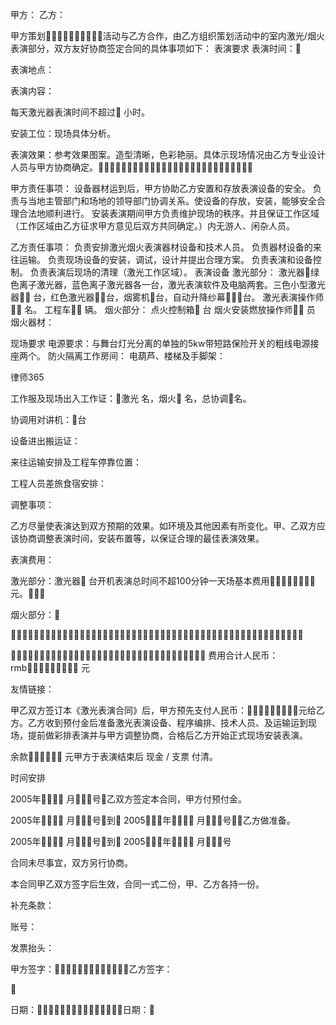 
 甲方： 
乙方：

甲方策划活动与乙方合作，由乙方组织策划活动中的室内激光/烟火表演部分，双方友好协商签定合同的具体事项如下：
表演要求
表演时间：

表演地点：

表演内容：

每天激光器表演时间不超过 小时。

安装工位：现场具体分析。

表演效果：参考效果图案。造型清晰，色彩艳丽。具体示现场情况由乙方专业设计人员与甲方协商确定。

甲方责任事项：
设备器材运到后，甲方协助乙方安置和存放表演设备的安全。
负责与当地主管部门和场地的领导部门协调关系。使设备的存放，安装，能够安全合理合法地顺利进行。
安装表演期间甲方负责维护现场的秩序。并且保证工作区域（工作区域由乙方征求甲方意见后双方共同确定。）内无游人、闲杂人员。

乙方责任事项：
负责安排激光烟火表演器材设备和技术人员。
负责器材设备的来往运输。
负责现场设备的安装，调试，设计并提出合理方案。
负责表演和设备控制。
负责表演后现场的清理（激光工作区域）。
表演设备
激光部分：
激光器绿色离子激光器，蓝色离子激光器各一台，激光表演软件及电脑两套。三色小型激光器 台，红色激光器台，烟雾机台，自动升降纱幕台。
激光表演操作师 名。
工程车 辆。
烟火部分：
点火控制箱 台
烟火安装燃放操作师 员
烟火器材：

现场要求
电源要求：与舞台灯光分离的单独的5kw带短路保险开关的粗线电源接座两个。
防火隔离工作房间： 
电葫芦、楼梯及手脚架：




 
律师365






工作服及现场出入工作证：激光 名，烟火 名，总协调名。

协调用对讲机：台

设备进出搬运证：

来往运输安排及工程车停靠位置：

工程人员差旅食宿安排： 



调整事项：

乙方尽量使表演达到双方预期的效果。如环境及其他因素有所变化。甲、乙双方应该协商调整表演时间，安装布置等，以保证合理的最佳表演效果。



表演费用：

激光部分：激光器 台开机表演总时间不超100分钟一天场基本费用元。







烟火部分：

 



 费用合计人民币：rmb 元

友情链接：

甲乙双方签订本《激光表演合同》后，甲方预先支付人民币：元给乙方。乙方收到预付金后准备激光表演设备、程序编排、技术人员、及运输运到现场，提前做彩排表演并与甲方调整协商，合格后乙方开始正式现场安装表演。

余款 元甲方于表演结束后 现金 / 支票 付清。



时间安排

2005年 月号乙双方签定本合同，甲方付预付金。

2005年 月号到 2005年 月号乙方做准备。

2005年 月号到 2005年 月号





合同未尽事宜，双方另行协商。



本合同甲乙双方签字后生效，合同一式二份，甲、乙方各持一份。



补充条款：



账号：



发票抬头：







甲方签字：乙方签字：

 

日期：日期： 


 

 
 
 
 
 
  


  
 

  


  


  
 
 
 
 

